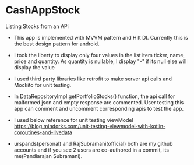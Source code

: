 # CashAppStock
Listing Stocks from an APi

* This app is implemented with MVVM pattern and Hilt DI. Currently this 
is the best design pattern for android.

* I took the liberty to display only four values in the list item ticker, name, price and quantity. 
As quantity is nullable, I display "-" if its null else will display the value

* I used third party libraries like retrofit to make server api calls and Mockito for unit testing. 

* In DataRepositoryImpl.getPortfolioStocks() function, the api call for malformed json and empty response 
are commented. User testing this app can comment and uncomment corresponding apis to test the app.

* I used below reference for unit testing viewModel
https://blog.mindorks.com/unit-testing-viewmodel-with-kotlin-coroutines-and-livedata

* urspands(personal) and RajSubramani(official) both are my github accounts and if you see 2 users are co-authored in a commit, its me(Pandiarajan Subramani).  